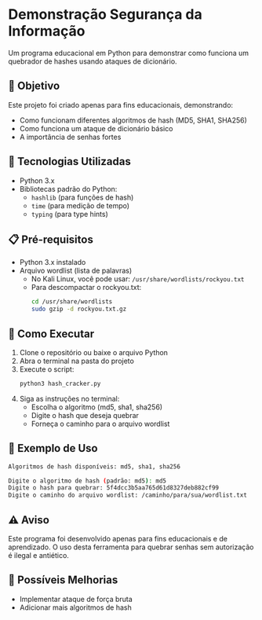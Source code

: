 # Demonstração Segurança da Informação

Um programa educacional em Python para demonstrar como funciona um quebrador de hashes usando ataques de dicionário.

## 🎯 Objetivo
Este projeto foi criado apenas para fins educacionais, demonstrando:
- Como funcionam diferentes algoritmos de hash (MD5, SHA1, SHA256)
- Como funciona um ataque de dicionário básico
- A importância de senhas fortes

## 🔧 Tecnologias Utilizadas
- Python 3.x
- Bibliotecas padrão do Python:
  - `hashlib` (para funções de hash)
  - `time` (para medição de tempo)
  - `typing` (para type hints)

## 📋 Pré-requisitos
- Python 3.x instalado
- Arquivo wordlist (lista de palavras)
  - No Kali Linux, você pode usar: `/usr/share/wordlists/rockyou.txt`
  - Para descompactar o rockyou.txt:
    ```bash
    cd /usr/share/wordlists
    sudo gzip -d rockyou.txt.gz
    ```

## 🚀 Como Executar
1. Clone o repositório ou baixe o arquivo Python
2. Abra o terminal na pasta do projeto
3. Execute o script:
   ```bash
   python3 hash_cracker.py
   ```
4. Siga as instruções no terminal:
   - Escolha o algoritmo (md5, sha1, sha256)
   - Digite o hash que deseja quebrar
   - Forneça o caminho para o arquivo wordlist

## 📝 Exemplo de Uso
```bash
Algoritmos de hash disponíveis: md5, sha1, sha256

Digite o algoritmo de hash (padrão: md5): md5
Digite o hash para quebrar: 5f4dcc3b5aa765d61d8327deb882cf99
Digite o caminho do arquivo wordlist: /caminho/para/sua/wordlist.txt
```

## ⚠️ Aviso 
Este programa foi desenvolvido apenas para fins educacionais e de aprendizado. O uso desta ferramenta para quebrar senhas sem autorização é ilegal e antiético.

## 📌 Possíveis Melhorias
- Implementar ataque de força bruta
- Adicionar mais algoritmos de hash

